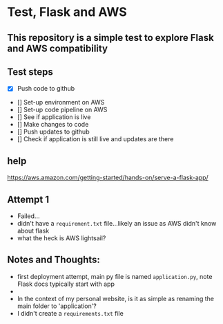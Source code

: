 # Test, Flask and AWS

## This repository is a simple test to explore Flask and AWS compatibility

## Test steps
- [x] Push code to github
- [] Set-up environment on AWS
- [] Set-up code pipeline on AWS
- [] See if application is live
- [] Make changes to code
- [] Push updates to github
- [] Check if application is still live and updates are there

## help
https://aws.amazon.com/getting-started/hands-on/serve-a-flask-app/


## Attempt 1
- Failed...
- didn't have a `requirement.txt` file...likely an issue as AWS didn't know about flask
- what the heck is AWS lightsail?

## Notes and Thoughts:
- first deployment attempt, main py file is named `application.py`, note Flask docs typically start with app
-
- In the context of my personal website, is it as simple as renaming the main folder to 'application'?
- I didn't create a `requirements.txt` file
